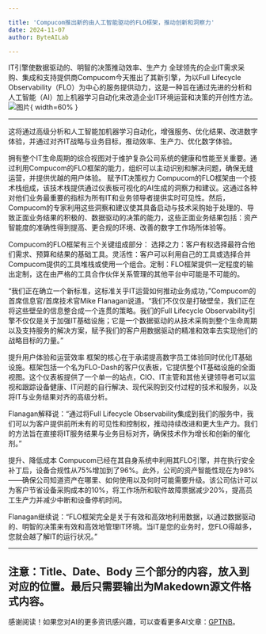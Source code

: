 ```yaml
---

title: 'Compucom推出新的由人工智能驱动的FLO框架，推动创新和洞察力'
date: 2024-11-07
author: ByteAILab

---
```


IT引擎使数据驱动的、明智的决策推动效率、生产力
全球领先的企业IT需求采购、集成和支持提供商Compucom今天推出了其新引擎，为以Full Lifecycle Observability（FLO）为中心的服务提供动力，这是一种旨在通过先进的分析和人工智能（AI）加上机器学习自动化来改造企业IT环境运营和决策的开创性方法。![图片](https://ai-techpark.com/wp-content/uploads/2024/11/Compucom-960x540.jpg){ width=60% }

---
这将通过高级分析和人工智能加机器学习自动化，增强服务、优化结果、改进数字体验，并通过对齐IT战略与业务目标，推动效率、生产力、优化数字体验。

拥有整个IT生命周期的综合视图对于维护复杂公司系统的健康和性能至关重要。通过利用Compucom的FLO框架的能力，组织可以主动识别和解决问题，确保无缝运营，并提供优越的用户体验。
赋予IT决策权力
Compucom的FLO框架由一个技术栈组成，该技术栈提供通过仪表板可视化的AI生成的洞察力和建议。这通过各种对他们业务最重要的指标为所有IT和业务领导者提供实时可见性。然后，Compucom的专家利用这些洞察和建议使其具备启动与技术采购始于处理的、导致正面业务结果的积极的、数据驱动的决策的能力，这些正面业务结果包括：资产智能度的准确性得到提高、更合规的环境、改善的数字工作场所体验等。

Compucom的FLO框架有三个关键组成部分：
选择之力：客户有权选择最符合他们需求、预算和结果的基础工具。灵活性：客户可以利用自己的工具或选择合并Compucom提供的工具堆栈或使用一个组合。定制：FLO框架提供一定程度的输出定制，这在由严格的工具合作伙伴关系管理的其他平台中可能是不可能的。

“我们正在确立一个新标准，这标准关乎IT运营如何推动业务成功，”Compucom的首席信息官/首席技术官Mike Flanagan说道。“我们不仅仅是打破壁垒，我们正在将这些壁垒的信息整合成一个连贯的策略。我们的Full Lifecycle Observability引擎不仅仅是关于加强IT基础设施；它是一个数据驱动的从技术采购到整个生命周期以及支持服务的解决方案，赋予我们的客户用数据驱动的精准和效率去实现他们的战略目标的力量。”

提升用户体验和运营效率
框架的核心在于承诺提高数字员工体验同时优化IT基础设施。框架包括一个名为FLO-Dash的客户仪表板，它提供整个IT基础设施的全面视图。这个仪表板提供了一个单一的站点，CIO、IT主管和其他关键领导者可以监视和跟踪设备健康、IT问题的自行解决、现代采购到交付过程的技术和服务，以及将IT与业务结果对齐的高级分析。

Flanagan解释说：“通过将Full Lifecycle Observability集成到我们的服务中，我们可以为客户提供前所未有的可见性和控制权，推动持续改进和更大生产力。我们的方法旨在直接将IT服务结果与业务目标对齐，确保技术作为增长和创新的催化剂。”

提升、降低成本
Compucom已经在其自身系统中利用其FLO引擎，并在执行安全补丁后，设备合规性从75%增加到了96%。此外，公司的资产智能性现在为98%——确保公司知道资产在哪里、如何使用以及何时可能需要升级。该公司估计可以为客户节省设备采购成本的10%，将工作场所和软件故障票据减少20%，提高员工生产力并减少中断和设备停机时间。

Flanagan继续说：“FLO框架完全是关于有效和高效地利用数据，以通过数据驱动的、明智的决策来有效和高效地管理IT环境。当IT是您的业务时，您FLO得越多，您就会越了解IT的运行状况。”

---

注意：Title、Date、Body 三个部分的内容，放入到对应的位置。最后只需要输出为Makedown源文件格式内容。
---
感谢阅读！如果您对AI的更多资讯感兴趣，可以查看更多AI文章：[GPTNB](https://gptnb.com)。